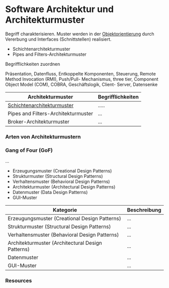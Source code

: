 # Software Architektur und Architekturmuster

Begriff charakterisieren. Muster werden in der [Objektorientierung](Objektorientierung)
durch Vererbung und Interfaces (Schnittstellen) realisiert.

* Schichtenarchitekturmuster
* Pipes and Filters-Architekturmuster


Begrifflichkeiten zuordnen

Präsentation, Datenfluss, Entkoppelte Komponenten, Steuerung, Remote Method Invocation (RMI),
Push/Pull- Mechanismus, three tier, Component Object Model (COM), COBRA, Geschäftslogik, Client-
Server, Datensenke

Architekturmuster | Begrifflichkeiten
--- | ---
[Schichtenarchitekturmuster](Mehrschichtenarchitektur) | .....
Pipes and Filters-Architekturmuster | ...
Broker-Architekturmuster | ...

### Arten von Architekturmustern

### Gang of Four (GoF)

...

* Erzeugungsmuster (Creational Design Patterns)
* Strukturmuster (Structural Design Patterns)
* Verhaltensmuster (Behavioral Design Patterns)
* Architekturmuster (Architectural Design Patterns)
* Datenmuster (Data Design Patterns)
* GUI-Muster

 Kategorie | Beschreibung
 --- | ---
 Erzeugungsmuster (Creational Design Patterns) | ...
 Strukturmuster (Structural Design Patterns) | ...
 Verhaltensmuster (Behavioral Design Patterns) | ...
 Architekturmuster (Architectural Design Patterns) | ...
 Datenmuster | ...
 GUI-Muster | ...

### Resources

